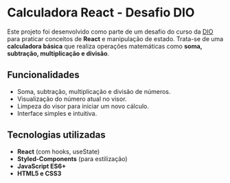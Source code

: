 # Calculadora React - Desafio DIO

Este projeto foi desenvolvido como parte de um desafio do curso da [DIO](https://www.dio.me/) para praticar conceitos de **React** e manipulação de estado. Trata-se de uma **calculadora básica** que realiza operações matemáticas como **soma, subtração, multiplicação e divisão**.

## Funcionalidades

- Soma, subtração, multiplicação e divisão de números.
- Visualização do número atual no visor.
- Limpeza do visor para iniciar um novo cálculo.
- Interface simples e intuitiva.

## Tecnologias utilizadas

- **React** (com hooks, useState)
- **Styled-Components** (para estilização)
- **JavaScript ES6+**
- **HTML5 e CSS3**

